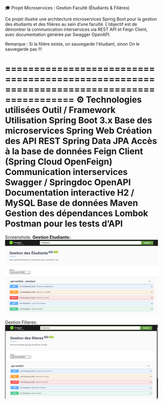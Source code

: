 🎓 Projet Microservices : Gestion Faculté (Étudiants & Filières)

Ce projet illustre une architecture microservices Spring Boot pour la gestion des étudiants et des filières au sein d’une faculté.
L’objectif est de démontrer la communication interservices via REST API et Feign Client, avec documentation générée par Swagger OpenAPI.

Remarque : Si la filière existe, on sauvegarde l'étudiant, sinon On le sauvegarde pas !!!

==========================================================================================
⚙️ Technologies utilisées
Outil / Framework	Utilisation
Spring Boot 3.x	Base des microservices
Spring Web	Création des API REST
Spring Data JPA	Accès à la base de données
Feign Client (Spring Cloud OpenFeign)	Communication interservices
Swagger / Springdoc OpenAPI	Documentation interactive
H2 / MySQL	Base de données
Maven	Gestion des dépendances
Lombok
Postman pour les tests d’API
==========================================================================================
Screenshots:
**Gestion Etudiants:**
![img.png](img.png)

Gestion Filieres:
![img_1.png](img_1.png)
